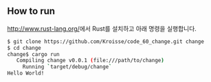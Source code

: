 How to run
----------

<http://www.rust-lang.org/>에서 Rust를 설치하고 아래 명령을 실행합니다.

```bash
$ git clone https://github.com/Kroisse/code_60_change.git change
$ cd change
change$ cargo run
   Compiling change v0.0.1 (file:///path/to/change)
     Running `target/debug/change`
Hello World!
```
